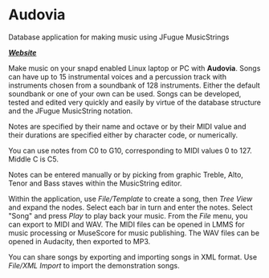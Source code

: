 # Audovia
Database application for making music using JFugue MusicStrings

**_[Website](https://songbase.github.io/)_**

Make music on your snapd enabled Linux laptop or PC with **Audovia**.  Songs can have up to 15 instrumental voices and a percussion track with instruments chosen from a soundbank of 128 instruments.  Either the default soundbank or one of your own can be used.  Songs can be developed, tested and edited very quickly and easily by virtue of the database structure and the JFugue MusicString notation.

Notes are specified by their name and octave or by their MIDI value and their durations are specified either by character code, or numerically.

You can use notes from C0 to G10, corresponding to MIDI values 0 to 127.  Middle C is C5.

Notes can be entered manually or by picking from graphic Treble, Alto, Tenor and Bass staves within the MusicString editor.

Within the application, use *File/Template* to create a song, then *Tree View* and expand the nodes.  Select each bar in turn and enter the notes.  Select "Song" and press *Play* to play back your music.  From the *File* menu, you can export to MIDI and WAV.  The MIDI files can be opened in LMMS for music processing or MuseScore for music publishing.  The WAV files can be opened in Audacity, then exported to MP3.

You can share songs by exporting and importing songs in XML format.  Use *File/XML Import* to import the demonstration songs.

